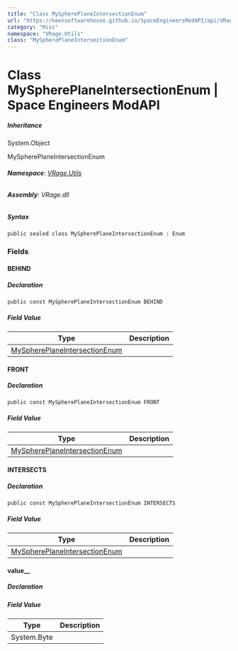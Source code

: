 ```yaml
---
title: "Class MySpherePlaneIntersectionEnum"
url: "https://keensoftwarehouse.github.io/SpaceEngineersModAPI/api/VRage.Utils.MySpherePlaneIntersectionEnum.html"
category: "Misc"
namespace: "VRage.Utils"
class: "MySpherePlaneIntersectionEnum"
---
```


# Class MySpherePlaneIntersectionEnum | Space Engineers ModAPI

##### Inheritance

System.Object

MySpherePlaneIntersectionEnum

###### **Namespace**: [VRage.Utils](https://keensoftwarehouse.github.io/SpaceEngineersModAPI/api/VRage.Utils.html)

###### **Assembly**: VRage.dll

##### Syntax

```
public sealed class MySpherePlaneIntersectionEnum : Enum
```

### Fields

#### BEHIND

##### Declaration

```
public const MySpherePlaneIntersectionEnum BEHIND
```

##### Field Value

| Type | Description |
| --- | --- |
| [MySpherePlaneIntersectionEnum](https://keensoftwarehouse.github.io/SpaceEngineersModAPI/api/VRage.Utils.MySpherePlaneIntersectionEnum.html) |     |

#### FRONT

##### Declaration

```
public const MySpherePlaneIntersectionEnum FRONT
```

##### Field Value

| Type | Description |
| --- | --- |
| [MySpherePlaneIntersectionEnum](https://keensoftwarehouse.github.io/SpaceEngineersModAPI/api/VRage.Utils.MySpherePlaneIntersectionEnum.html) |     |

#### INTERSECTS

##### Declaration

```
public const MySpherePlaneIntersectionEnum INTERSECTS
```

##### Field Value

| Type | Description |
| --- | --- |
| [MySpherePlaneIntersectionEnum](https://keensoftwarehouse.github.io/SpaceEngineersModAPI/api/VRage.Utils.MySpherePlaneIntersectionEnum.html) |     |

#### value\_\_

##### Declaration

##### Field Value

| Type | Description |
| --- | --- |
| System.Byte |     |